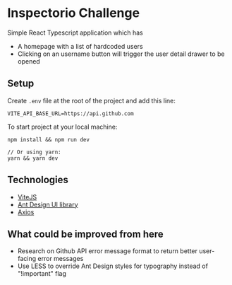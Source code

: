 # Inspectorio Challenge

Simple React Typescript application which has

- A homepage with a list of hardcoded users
- Clicking on an username button will trigger the user detail drawer to be opened

## Setup
Create `.env` file at the root of the project and add this line:
```
VITE_API_BASE_URL=https://api.github.com
```

To start project at your local machine:
```
npm install && npm run dev 

// Or using yarn: 
yarn && yarn dev
```

## Technologies

- [ViteJS]('https://vitejs.dev')
- [Ant Design UI library]('https://ant.design')
- [Axios]('https://axios-http.com/docs/intro')

## What could be improved from here

- Research on Github API error message format to return better user-facing error messages
- Use LESS to override Ant Design styles for typography instead of "!important" flag
